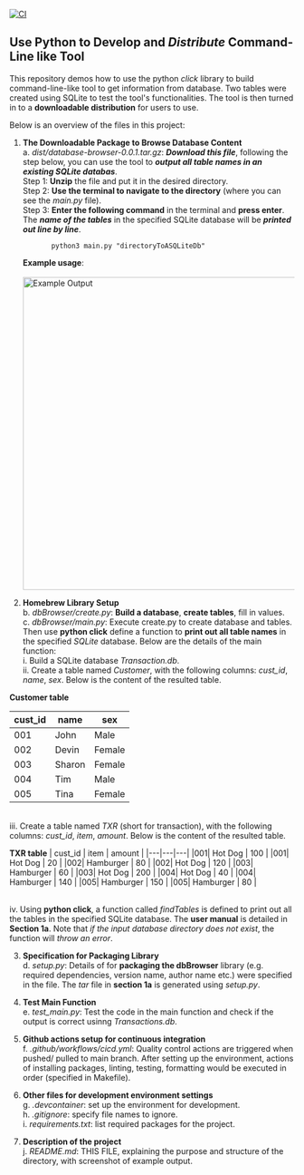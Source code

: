 [![CI](https://github.com/nogibjj/SQLite_YCLiu/actions/workflows/cicd.yml/badge.svg)](https://github.com/nogibjj/SQLite_YCLiu/actions/workflows/cicd.yml)
## Use Python to Develop and *Distribute* Command-Line like Tool

This repository demos how to use the python *click* library to build command-line-like tool to get information from database. Two tables were created using SQLite to test the tool's functionalities. The tool is then turned in to a **downloadable distribution** for users to use.

Below is an overview of the files in this project:

1. **The Downloadable Package to Browse Database Content**
   <br> a. _dist/database-browser-0.0.1.tar.gz_: ***Download this file***, following the step below, you can use the tool to ***output all table names in an existing SQLite databas***.
   <br> Step 1: **Unzip** the file and put it in the desired directory.
   <br> Step 2: **Use the terminal to navigate to the directory** (where you can see the *main.py* file).
   <br> Step 3: **Enter the following command** in the terminal and **press enter**. The ***name of the tables*** in the specified SQLite database will be ***printed out line by line***.
   ```
          python3 main.py "directoryToASQLiteDb"
   ```

   **Example usage**:<br>
   <br> <img width="552" alt="Example Output" src="https://github.com/nogibjj/CLItool_YCLiu/assets/46064664/79a87923-1f44-46ca-96ed-4e9282f45838">
   
2. **Homebrew Library Setup**
   <br>b. _dbBrowser/create.py_: **Build a database**, **create tables**, fill in values.
   <br>c. _dbBrowser/main.py_: Execute create.py to create database and tables. Then use **python click** define a function to **print out all table names** in the specified *SQLite* database. Below are the details of the main function:
<br>         i. Build a SQLite database _Transaction.db_.
<br>         ii. Create a table named *Customer*, with the following columns: *cust_id*, *name*, *sex*. Below is the content of the resulted table.

**Customer table**

| cust_id | name | sex |
|---|---|---|
|001| John | Male |
|002| Devin | Female |
|003| Sharon | Female |
|004| Tim | Male | 
|005| Tina | Female |

<br>         iii. Create a table named *TXR* (short for transaction), with the following columns: *cust_id*, *item*, *amount*. Below is the content of the resulted table.

**TXR table**
| cust_id | item | amount |
|---|---|---|
|001| Hot Dog | 100 |
|001| Hot Dog | 20 |
|002| Hamburger | 80 |
|002| Hot Dog | 120 |
|003| Hamburger | 60 |
|003| Hot Dog | 200 |
|004| Hot Dog | 40 |
|004| Hamburger | 140 |
|005| Hamburger | 150 |
|005| Hamburger | 80 |

<br>         iv. Using **python click**, a function called *findTables* is defined to print out all the tables in the specified SQLite database. The **user manual** is detailed in **Section 1a**. Note that *if the input database directory does not exist*, the function will *throw an error*.
   
3. **Specification for Packaging Library**
  <br>d. *setup.py*: Details of for **packaging the dbBrowser** library (e.g. required dependencies, version name, author name etc.) were specified in the file. The *tar* file in **section 1a** is generated using *setup.py*.
4. **Test Main Function**
   <br>e. *test_main.py*: Test the code in the main function and check if the output is correct usinng *Transactions.db*.
5. **Github actions setup for continuous integration**
  <br>f. _.github/workflows/cicd.yml_: Quality control actions are triggered when pushed/ pulled to main branch. After setting up the environment, actions of installing packages, linting, testing, formatting would be executed in order (specified in Makefile). 

6. **Other files for development environment settings**
  <br>g. _.devcontainer_: set up the environment for development.
  <br>h. _.gitignore_: specify file names to ignore.
  <br>i. _requirements.txt_: list required packages for the project.

7. **Description of the project**
   <br>j. _README.md_: THIS FILE, explaining the purpose and structure of the directory, with screenshot of example output.


